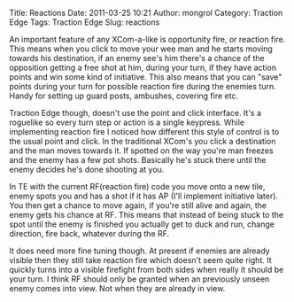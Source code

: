 Title: Reactions
Date: 2011-03-25 10:21
Author: mongrol
Category: Traction Edge
Tags: Traction Edge
Slug: reactions

An important feature of any XCom-a-like is opportunity fire, or reaction
fire. This means when you click to move your wee man and he starts
moving towards his destination, if an enemy see's him there's a chance
of the opposition getting a free shot at him, during your turn, if they
have action points and win some kind of initiative. This also means that
you can "save" points during your turn for possible reaction fire during
the enemies turn. Handy for setting up guard posts, ambushes, covering
fire etc.

Traction Edge though, doesn't use the point and click interface. It's a
roguelike so every turn step or action is a single keypress. While
implementing reaction fire I noticed how different this style of control
is to the usual point and click. In the traditional XCom's you click a
destination and the man moves towards it. If spotted on the way you're
man freezes and the enemy has a few pot shots. Basically he's stuck
there until the enemy decides he's done shooting at you.

In TE with the current RF(reaction fire) code you move onto a new tile,
enemy spots you and has a shot if it has AP (I'll implement initiative
later). You then get a chance to move again, if you're still alive and
again, the enemy gets his chance at RF. This means that instead of being
stuck to the spot until the enemy is finished you actually get to duck
and run, change direction, fire back, whatever during the RF.

It does need more fine tuning though. At present if enemies are already
visible then they still take reaction fire which doesn't seem quite
right. It quickly turns into a visible firefight from both sides when
really it should be your turn. I think RF should only be granted when an
previously unseen enemy comes into view. Not when they are already in
view.
